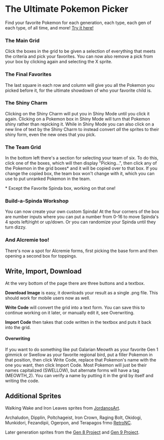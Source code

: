 # The Ultimate Pokemon Picker
Find your favorite Pokemon for each generation, each type, each gen of each type, of all time, and more! [Try it here!](https://cajunavenger.github.io/)

### The Main Grid
Click the boxes in the grid to be given a selection of everything that meets the criteria and pick your favorites. You can now also remove a pick from your box by clicking again and selecting the X sprite.

### The Final Favorites
The last square in each row and column will give you all the Pokemon you picked before it, for the ultimate showdown of who your favorite child is.

### The Shiny Charm
Clicking on the Shiny Charm will put you in Shiny Mode until you click it again. Clicking on a Pokemon box in Shiny Mode will turn that Pokemon shiny rather than repicking it. While in Shiny Mode you can also click on a new line of text by the Shiny Charm to instead convert *all* the sprites to their shiny form, even the new ones that you pick.
### The Team Grid
In the bottom left there's a section for selecting your team of six. To do this, click one of the boxes, which will then display "Picking...", then click any of the Pokemon in the grid boxes* and it will be copied over to that box. If you change the copied box, the team box won't change with it, which you can use to put unranked Pokemon in the team.

\* Except the Favorite Spinda box, working on that one!

### Build-a-Spinda Workshop
You can now create your own custom Spinda! At the four corners of the box are number inputs where you can put a number from 0-16 to move Spinda's 4 spots left/right or up/down. Or you can randomize your Spinda until they turn dizzy.

### And Alcremie too!
There's now a spot for Alcremie forms, first picking the base form and then opening a second box for toppings.

## Write, Import, Download
At the very bottom of the page there are three buttons and a textbox.

**Download Image** is easy, it downloads your result as a single .png file. This should work for mobile users now as well.

**Write Code** will convert the grid into a text form. You can save this to continue working on it later, or manually edit it, see Overwriting.

**Import Code** then takes that code written in the textbox and puts it back into the grid.

#### Overwriting
If you want to do something like put Galarian Meowth as your favorite Gen 1 gimmick or Swellow as your favorite regional bird, put a filler Pokemon in that position, then click Write Code, replace that Pokemon's name with the one you want, then click Import Code. Most Pokemon will just be their names capitalized (SWELLOW), but alternate forms will have a tag (MEOWTH_2). You can verify a name by putting it in the grid by itself and writing the code.

## Additional Sprites
Walking Wake and Iron Leaves sprites from [JordanosArt](https://twitter.com/JordanosArt).

Archaludon, Dipplin, Poltchageist, Iron Crown, Raging Bolt, Okidogi, Munkidori, Fezandipii, Ogerpon, and Terapagos frmo [RetroNC](https://www.deviantart.com/retronc).

Later generation sprites from the [Gen 8 Project](https://reliccastle.com/resources/1101/) and [Gen 9 Project](https://reliccastle.com/resources/952/).